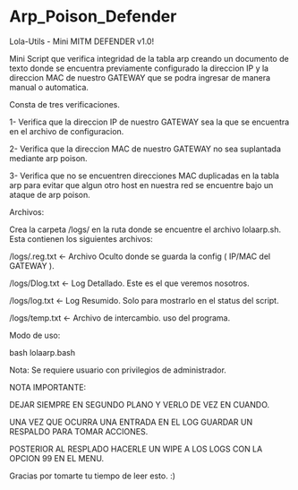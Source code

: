 # Arp_Poison_Defender

Lola-Utils - Mini MITM DEFENDER v1.0!

Mini Script que verifica integridad de la tabla arp creando un documento de texto donde 
se encuentra previamente configurado la direccion IP y la direccion MAC de nuestro 
GATEWAY que se podra ingresar de manera manual o automatica.

Consta de tres verificaciones.

1- Verifica que la direccion IP de nuestro GATEWAY sea la que se encuentra en el archivo
   de configuracion.

2- Verifica que la direccion MAC de nuestro GATEWAY no sea suplantada mediante arp 
   poison.

3- Verifica que no se encuentren direcciones MAC duplicadas en la tabla arp para evitar
   que algun otro host en nuestra red se encuentre bajo un ataque de arp poison.

Archivos:

Crea la carpeta /logs/ en la ruta donde se encuentre el archivo lolaarp.sh.
Esta contienen los siguientes archivos:

/logs/.reg.txt <- Archivo Oculto donde se guarda la config ( IP/MAC del GATEWAY ).

/logs/Dlog.txt <- Log Detallado. Este es el que veremos nosotros. 

/logs/log.txt <- Log Resumido. Solo para mostrarlo en el status del script. 

/logs/temp.txt <- Archivo de intercambio. uso del programa. 

Modo de uso: 

bash lolaarp.bash

Nota: Se requiere usuario con privilegios de administrador.

NOTA IMPORTANTE: 

DEJAR SIEMPRE EN SEGUNDO PLANO Y VERLO DE VEZ EN CUANDO. 

UNA VEZ QUE OCURRA UNA ENTRADA EN EL LOG GUARDAR UN RESPALDO PARA TOMAR ACCIONES.   

POSTERIOR AL RESPLADO HACERLE UN WIPE A LOS LOGS CON LA OPCION 99 EN EL MENU.  

Gracias por tomarte tu tiempo de leer esto.  :)
